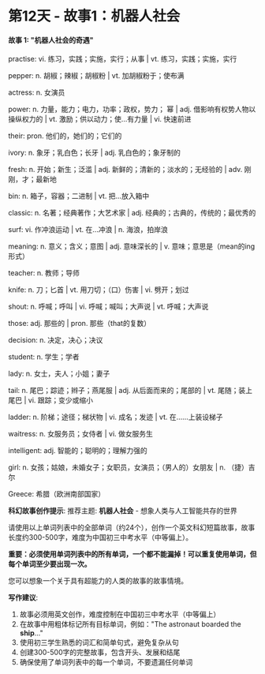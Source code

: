 # 第12天 - 故事1：机器人社会

#### 故事 1: "机器人社会的奇遇"

practise: vi. 练习，实践；实施，实行；从事 | vt. 练习，实践；实施，实行

pepper: n. 胡椒；辣椒；胡椒粉 | vt. 加胡椒粉于；使布满

actress: n. 女演员

power: n. 力量，能力；电力，功率；政权，势力； 幂 | adj. 借影响有权势人物以操纵权力的 | vt. 激励；供以动力；使…有力量 | vi. 快速前进

their: pron. 他们的，她们的；它们的

ivory: n. 象牙；乳白色；长牙 | adj. 乳白色的；象牙制的

fresh: n. 开始；新生；泛滥 | adj. 新鲜的；清新的；淡水的；无经验的 | adv. 刚刚，才；最新地

bin: n. 箱子，容器；二进制 | vt. 把…放入箱中

classic: n. 名著；经典著作；大艺术家 | adj. 经典的；古典的，传统的；最优秀的

surf: vi. 作冲浪运动 | vt. 在…冲浪 | n. 海浪，拍岸浪

meaning: n. 意义；含义；意图 | adj. 意味深长的 | v. 意味；意思是（mean的ing形式）

teacher: n. 教师；导师

knife: n. 刀；匕首 | vt. 用刀切；（口）伤害 | vi. 劈开；划过

shout: n. 呼喊；呼叫 | vi. 呼喊；喊叫；大声说 | vt. 呼喊；大声说

those: adj. 那些的 | pron. 那些（that的复数）

decision: n. 决定，决心；决议

student: n. 学生；学者

lady: n. 女士，夫人；小姐；妻子

tail: n. 尾巴；踪迹；辫子；燕尾服 | adj. 从后面而来的；尾部的 | vt. 尾随；装上尾巴 | vi. 跟踪；变少或缩小

ladder: n. 阶梯；途径；梯状物 | vi. 成名；发迹 | vt. 在……上装设梯子

waitress: n. 女服务员；女侍者 | vi. 做女服务生

intelligent: adj. 智能的；聪明的；理解力强的

girl: n. 女孩；姑娘，未婚女子；女职员，女演员；（男人的）女朋友 | n. （捷）吉尔

Greece: 希腊（欧洲南部国家）

**科幻故事创作提示**:
推荐主题: **机器人社会** - 想象人类与人工智能共存的世界

请使用以上单词列表中的全部单词（约24个），创作一个英文科幻短篇故事，故事长度约300-500字，难度为中国初三中考水平（中等偏上）。

**重要：必须使用单词列表中的所有单词，一个都不能漏掉！可以重复使用单词，但每个单词至少要出现一次。**

您可以想象一个关于具有超能力的人类的故事的故事情境。

**写作建议**: 
1. 故事必须用英文创作，难度控制在中国初三中考水平（中等偏上）
2. 在故事中用粗体标记所有目标单词，例如："The astronaut boarded the **ship**..."
3. 使用初三学生熟悉的词汇和简单句式，避免复杂从句
4. 创建300-500字的完整故事，包含开头、发展和结尾
5. 确保使用了单词列表中的每一个单词，不要遗漏任何单词
